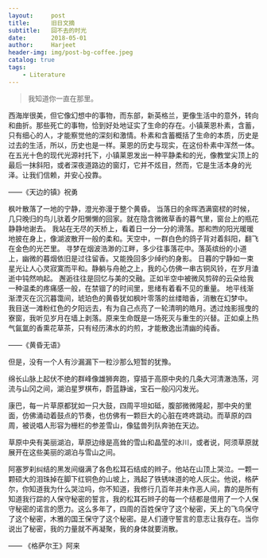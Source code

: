 ```yaml
---
layout:     post
title:      旧日文摘
subtitle:   回不去的时光
date:       2018-05-01
author:     Harjeet
header-img: img/post-bg-coffee.jpeg
catalog: true
tags:
    - Literature
---
```


> 我知道你一直在那里。

西海岸很美，但它像幻想中的事物，而东部，新英格兰，更像生活中的意外，转向和曲折。那些死亡的事物，恰到好处地证实了生命的存在。小镇莱恩朴素，含蓄，只有细心的人，才能察觉他的深刻和激情。朴素和含蓄概括了生命的本质，历史是过去的生活，所以，历史也是一样。莱恩的历史与现实，在这份朴素中浑然一体。在五光十色的现代光源衬托下，小镇莱恩发出一种平静柔和的光，像教堂尖顶上的最后一抹斜阳，或者深夜道路边的窗灯，它并不炫目，然而，它是生活本身的光泽。让我们信赖，并安心投靠。
   
——《天边的镇》祝勇

枫叶散落了一地的宁静，澄光弥漫于整个黄昏。
当落日的余晖洒满窗棂的时候，几只晚归的鸟儿驮着夕阳懒懒的回家。就在隐含微微草香的暮气里，窗台上的瓶花静静地谢去。
我站在无尽的天桥上，看着日一分一分的滑落。那和煦的阳光暖暖地披在身上，像湖波散开一般的柔和。天空中，一群白色的鸽子背对着斜阳，翻飞在金色的光芒里。
寻梦在烟波浩渺的江畔，多少往事落花中。落英缤纷的小道上，幽微的暮烟依旧是过往留香。又能挽回多少绰约的身影。
日暮的宁静如一束星光让人心灵寂寞而平和。静躺与舟舱之上，我的心仿佛一串古铜风铃，在岁月溘逝中钝然响起。
邂逅往往是回忆与美的交融。正如半空中被微风剪碎的云朵给我一种温柔的疼痛感一般，在禁锢了的时间里，思绪有着看不见的重量。
地平线渐渐湮灭在沉沉暮霭间，琥珀色的黄昏犹如枫叶零落的丝缕暗香，消散在幻梦中。
我目送一滩粉红色的夕阳远去，有为自己点亮了一轮清明的皓月。透过烛影摇曳的寮窗，我听见岁月在墙上剥落。原来生命既是一场死灭与重生的兴替。正如桌上热气氤氲的香熏花草茶，只有经历沸水的灼煎，才能散逸出清幽的纯香。

——《黄昏无语》

但是，没有一个人有沙漏漏下一粒沙那么短暂的犹豫。

绵长山脉上起伏不绝的群峰像雄狮奔跑，穿插于高原中央的几条大河清澈浩荡，河流与山冈之间，湖泊星罗棋布，蔚蓝静谧，宝石一般闪闪发光。

康巴，每一片草原都犹如一只大鼓，四周平坦如砥，腹部微微隆起，那中央的里面，仿佛涌动着鼓点的节奏，也仿佛有一颗巨大的心脏在咚咚跳动。而草原的四周，被说唱人形容为栅栏的参差雪山，像猛兽列队奔驰在天边。

草原中央有美丽湖泊，草原边缘是高耸的雪山和晶莹的冰川，或者说，阿须草原就展开在这些美丽的湖泊与雪山之间。

阿塞罗刹纠结的黑发间缀满了各色松耳石结成的辫子。他站在山顶上哭泣。一颗一颗硕大的泪珠掉在脚下红铜色的山坡上，溅起了铁锈味道的呛人灰尘。他说，格萨尔，你知道我为什么哭泣吗，你不知道，我修行几百年并未作恶人间，靠的是所有知道我行踪的人保守秘密的誓言，我的松耳石辫子的每一个结都是借用了一个人保守秘密的诺言的愿力。这么多年了，四周的百姓保守了这个秘密，天上的飞鸟保守了这个秘密，木雅的国王保守了这个秘密。是人们遵守誓言的意志让我存在。当你说出了秘密，我的力量就不再凝聚，我的身体就要消散。

—— 《格萨尔王》阿来
